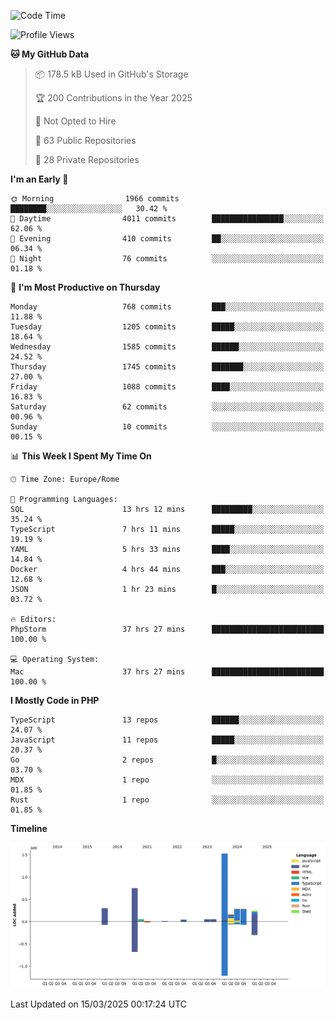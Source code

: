 <!--START_SECTION:waka-->
![Code Time](http://img.shields.io/badge/Code%20Time-5%2C798%20hrs%2054%20mins-blue)

![Profile Views](http://img.shields.io/badge/Profile%20Views-0-blue)

**🐱 My GitHub Data** 

> 📦 178.5 kB Used in GitHub's Storage 
 > 
> 🏆 200 Contributions in the Year 2025
 > 
> 🚫 Not Opted to Hire
 > 
> 📜 63 Public Repositories 
 > 
> 🔑 28 Private Repositories 
 > 
**I'm an Early 🐤** 

```text
🌞 Morning                1966 commits        ████████░░░░░░░░░░░░░░░░░   30.42 % 
🌆 Daytime                4011 commits        ████████████████░░░░░░░░░   62.06 % 
🌃 Evening                410 commits         ██░░░░░░░░░░░░░░░░░░░░░░░   06.34 % 
🌙 Night                  76 commits          ░░░░░░░░░░░░░░░░░░░░░░░░░   01.18 % 
```
📅 **I'm Most Productive on Thursday** 

```text
Monday                   768 commits         ███░░░░░░░░░░░░░░░░░░░░░░   11.88 % 
Tuesday                  1205 commits        █████░░░░░░░░░░░░░░░░░░░░   18.64 % 
Wednesday                1585 commits        ██████░░░░░░░░░░░░░░░░░░░   24.52 % 
Thursday                 1745 commits        ███████░░░░░░░░░░░░░░░░░░   27.00 % 
Friday                   1088 commits        ████░░░░░░░░░░░░░░░░░░░░░   16.83 % 
Saturday                 62 commits          ░░░░░░░░░░░░░░░░░░░░░░░░░   00.96 % 
Sunday                   10 commits          ░░░░░░░░░░░░░░░░░░░░░░░░░   00.15 % 
```


📊 **This Week I Spent My Time On** 

```text
🕑︎ Time Zone: Europe/Rome

💬 Programming Languages: 
SQL                      13 hrs 12 mins      █████████░░░░░░░░░░░░░░░░   35.24 % 
TypeScript               7 hrs 11 mins       █████░░░░░░░░░░░░░░░░░░░░   19.19 % 
YAML                     5 hrs 33 mins       ████░░░░░░░░░░░░░░░░░░░░░   14.84 % 
Docker                   4 hrs 44 mins       ███░░░░░░░░░░░░░░░░░░░░░░   12.68 % 
JSON                     1 hr 23 mins        █░░░░░░░░░░░░░░░░░░░░░░░░   03.72 % 

🔥 Editors: 
PhpStorm                 37 hrs 27 mins      █████████████████████████   100.00 % 

💻 Operating System: 
Mac                      37 hrs 27 mins      █████████████████████████   100.00 % 
```

**I Mostly Code in PHP** 

```text
TypeScript               13 repos            ██████░░░░░░░░░░░░░░░░░░░   24.07 % 
JavaScript               11 repos            █████░░░░░░░░░░░░░░░░░░░░   20.37 % 
Go                       2 repos             █░░░░░░░░░░░░░░░░░░░░░░░░   03.70 % 
MDX                      1 repo              ░░░░░░░░░░░░░░░░░░░░░░░░░   01.85 % 
Rust                     1 repo              ░░░░░░░░░░░░░░░░░░░░░░░░░   01.85 % 
```



**Timeline**

![Lines of Code chart](https://raw.githubusercontent.com/frnwtr/frnwtr/main/assets/bar_graph.png)


 Last Updated on 15/03/2025 00:17:24 UTC
<!--END_SECTION:waka-->